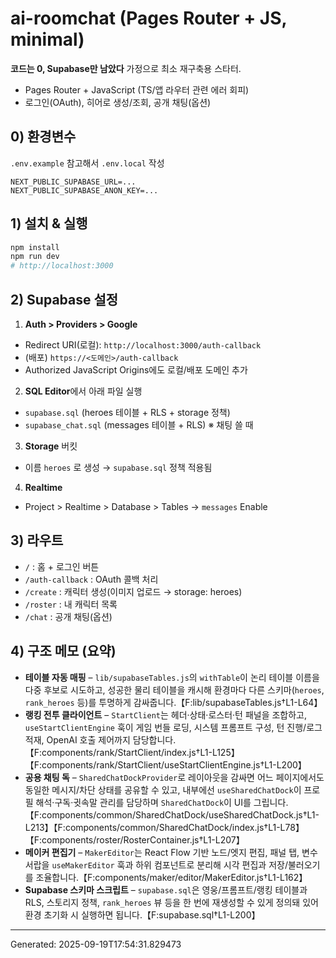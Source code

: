 # ai-roomchat (Pages Router + JS, minimal)

**코드는 0, Supabase만 남았다** 가정으로 최소 재구축용 스타터.
- Pages Router + JavaScript (TS/앱 라우터 관련 에러 회피)
- 로그인(OAuth), 히어로 생성/조회, 공개 채팅(옵션)

## 0) 환경변수
`.env.example` 참고해서 `.env.local` 작성
```
NEXT_PUBLIC_SUPABASE_URL=...
NEXT_PUBLIC_SUPABASE_ANON_KEY=...
```

## 1) 설치 & 실행
```bash
npm install
npm run dev
# http://localhost:3000
```

## 2) Supabase 설정
1) **Auth > Providers > Google**
- Redirect URI(로컬): `http://localhost:3000/auth-callback`
- (배포) `https://<도메인>/auth-callback`
- Authorized JavaScript Origins에도 로컬/배포 도메인 추가

2) **SQL Editor**에서 아래 파일 실행
- `supabase.sql`  (heroes 테이블 + RLS + storage 정책)
- `supabase_chat.sql`  (messages 테이블 + RLS)  ※ 채팅 쓸 때

3) **Storage** 버킷
- 이름 `heroes` 로 생성 → `supabase.sql` 정책 적용됨

4) **Realtime**
- Project > Realtime > Database > Tables → `messages` Enable

## 3) 라우트
- `/` : 홈 + 로그인 버튼
- `/auth-callback` : OAuth 콜백 처리
- `/create` : 캐릭터 생성(이미지 업로드 → storage: heroes)
- `/roster` : 내 캐릭터 목록
- `/chat` : 공개 채팅(옵션)

## 4) 구조 메모 (요약)
- **테이블 자동 매핑** – `lib/supabaseTables.js`의 `withTable`이 논리 테이블 이름을 다중 후보로 시도하고, 성공한 물리 테이블을 캐시해 환경마다 다른 스키마(`heroes`, `rank_heroes` 등)를 투명하게 감싸줍니다.【F:lib/supabaseTables.js†L1-L64】
- **랭킹 전투 클라이언트** – `StartClient`는 헤더·상태·로스터·턴 패널을 조합하고, `useStartClientEngine` 훅이 게임 번들 로딩, 시스템 프롬프트 구성, 턴 진행/로그 적재, OpenAI 호출 제어까지 담당합니다.【F:components/rank/StartClient/index.js†L1-L125】【F:components/rank/StartClient/useStartClientEngine.js†L1-L200】
- **공용 채팅 독** – `SharedChatDockProvider`로 레이아웃을 감싸면 어느 페이지에서도 동일한 메시지/차단 상태를 공유할 수 있고, 내부에선 `useSharedChatDock`이 프로필 해석·구독·귓속말 관리를 담당하며 `SharedChatDock`이 UI를 그립니다.【F:components/common/SharedChatDock/useSharedChatDock.js†L1-L213】【F:components/common/SharedChatDock/index.js†L1-L78】【F:components/roster/RosterContainer.js†L1-L207】
- **메이커 편집기** – `MakerEditor`는 React Flow 기반 노드/엣지 편집, 패널 탭, 변수 서랍을 `useMakerEditor` 훅과 하위 컴포넌트로 분리해 시각 편집과 저장/불러오기를 조율합니다.【F:components/maker/editor/MakerEditor.js†L1-L162】
- **Supabase 스키마 스크립트** – `supabase.sql`은 영웅/프롬프트/랭킹 테이블과 RLS, 스토리지 정책, `rank_heroes` 뷰 등을 한 번에 재생성할 수 있게 정의돼 있어 환경 초기화 시 실행하면 됩니다.【F:supabase.sql†L1-L200】

---
Generated: 2025-09-19T17:54:31.829473
<!-- -->
